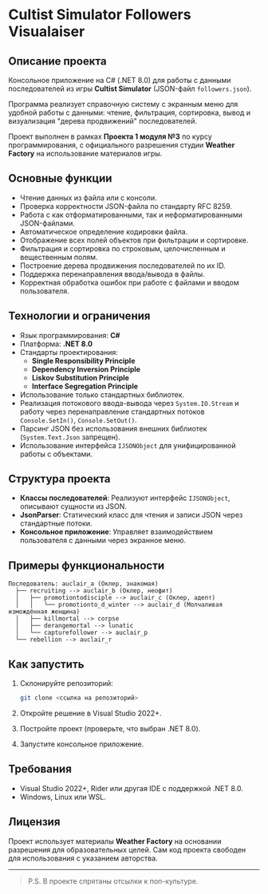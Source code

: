 # Cultist Simulator Followers Visualaiser

## Описание проекта

Консольное приложение на C# (.NET 8.0) для работы с данными последователей из игры **Cultist Simulator** (JSON-файл `followers.json`).

Программа реализует справочную систему с экранным меню для удобной работы с данными: чтение, фильтрация, сортировка, вывод и визуализация "дерева продвижений" последователей.

Проект выполнен в рамках **Проекта 1 модуля №3** по курсу программирования, с официального разрешения студии **Weather Factory** на использование материалов игры.

## Основные функции

- Чтение данных из файла или с консоли.
- Проверка корректности JSON-файла по стандарту RFC 8259.
- Работа с как отформатированными, так и неформатированными JSON-файлами.
- Автоматическое определение кодировки файла.
- Отображение всех полей объектов при фильтрации и сортировке.
- Фильтрация и сортировка по строковым, целочисленным и вещественным полям.
- Построение дерева продвижения последователей по их ID.
- Поддержка перенаправления ввода/вывода в файлы.
- Корректная обработка ошибок при работе с файлами и вводом пользователя.

## Технологии и ограничения

- Язык программирования: **C#**
- Платформа: **.NET 8.0**
- Стандарты проектирования:
  - **Single Responsibility Principle**
  - **Dependency Inversion Principle**
  - **Liskov Substitution Principle**
  - **Interface Segregation Principle**
- Использование только стандартных библиотек.
- Реализация потокового ввода-вывода через `System.IO.Stream` и работу через перенаправление стандартных потоков `Console.SetIn()`, `Console.SetOut()`.
- Парсинг JSON без использования внешних библиотек (`System.Text.Json` запрещен).
- Использование интерфейса `IJSONObject` для унифицированной работы с объектами.

## Структура проекта

- **Классы последователей**: Реализуют интерфейс `IJSONObject`, описывают сущности из JSON.
- **JsonParser**: Статический класс для чтения и записи JSON через стандартные потоки.
- **Консольное приложение**: Управляет взаимодействием пользователя с данными через экранное меню.

## Примеры функциональности
```
Последователь: auclair_a (Оклер, знакомая)
  ├── recruiting --> auclair_b (Оклер, неофит)
  │   ├── promotiontodisciple --> auclair_c (Оклер, адепт)
  │   │   └── promotionto_d_winter --> auclair_d (Молчаливая измождённая женщина)
  │   ├── killmortal --> corpse
  │   ├── derangemortal --> lunatic
  │   └── capturefollower --> auclair_p
  └── rebellion --> auclair_r
```

## Как запустить

1. Склонируйте репозиторий:
    ```bash
    git clone <ссылка на репозиторий>
    ```

2. Откройте решение в Visual Studio 2022+.

3. Постройте проект (проверьте, что выбран .NET 8.0).

4. Запустите консольное приложение.

## Требования

- Visual Studio 2022+, Rider или другая IDE с поддержкой .NET 8.0.
- Windows, Linux или WSL.

## Лицензия

Проект использует материалы **Weather Factory** на основании разрешения для образовательных целей. Сам код проекта свободен для использования с указанием авторства.

---

> P.S. В проекте спрятаны отсылки к поп-культуре.

